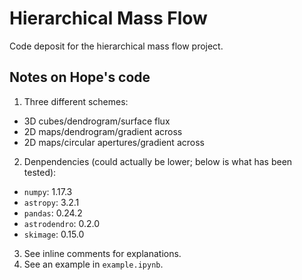 # Hierarchical Mass Flow
Code deposit for the hierarchical mass flow project.

## Notes on Hope's code
1. Three different schemes:
  * 3D cubes/dendrogram/surface flux
  * 2D maps/dendrogram/gradient across
  * 2D maps/circular apertures/gradient across
2. Denpendencies (could actually be lower; below is what has been tested):
  * `numpy`: 1.17.3
  * `astropy`: 3.2.1
  * `pandas`: 0.24.2
  * `astrodendro`: 0.2.0
  * `skimage`: 0.15.0
3. See inline comments for explanations.
4. See an example in `example.ipynb`.
